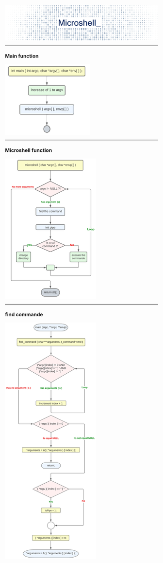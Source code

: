 ![image/titre.png](image/titre.png)

---
### Main function


[<img src="image/main.png" width="280">](image/main.png)

----
### Microshell function


[<img src="image/microshell.png" width="300">](image/microshell.png)

---
### find commande


[<img src="image/find_command.png" width="300">](image/find_command.png)
